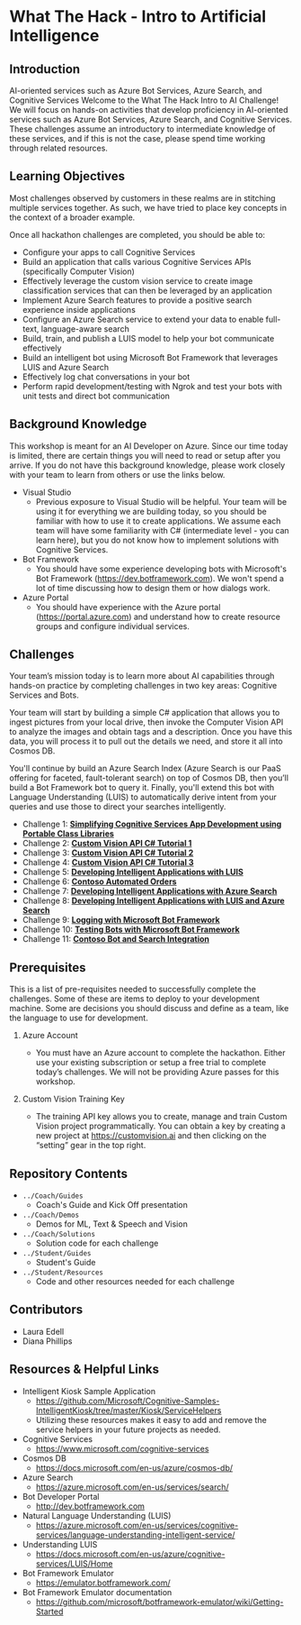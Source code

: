 # What The Hack - Intro to Artificial Intelligence
## Introduction
AI-oriented services such as Azure Bot Services, Azure Search, and Cognitive Services
Welcome to the What The Hack Intro to AI Challenge! We will focus on hands-on activities that develop proficiency in AI-oriented services such as Azure Bot Services, Azure Search, and Cognitive Services. These challenges assume an introductory to intermediate knowledge of these services, and if this is not the case, please spend time working through related resources.

## Learning Objectives
Most challenges observed by customers in these realms are in stitching multiple services together. As such, we have tried to place key concepts in the context of a broader example.

Once all hackathon challenges are completed, you should be able to:
- Configure your apps to call Cognitive Services
- Build an application that calls various Cognitive Services APIs (specifically Computer Vision) 
- Effectively leverage the custom vision service to create image classification services that can then be leveraged by an application
- Implement Azure Search features to provide a positive search experience inside applications
- Configure an Azure Search service to extend your data to enable full-text, language-aware search
- Build, train, and publish a LUIS model to help your bot communicate effectively
- Build an intelligent bot using Microsoft Bot Framework that leverages LUIS and Azure Search
- Effectively log chat conversations in your bot
- Perform rapid development/testing with Ngrok and test your bots with unit tests and direct bot communication

## Background Knowledge
This workshop is meant for an AI Developer on Azure. Since our time today is limited, there are certain things you will need to read or setup after you arrive. If you do not have this background knowledge, please work closely with your team to learn from others or use the links below.
- Visual Studio
    - Previous exposure to Visual Studio will be helpful. Your team will be using it for everything we are building today, so you should be familiar with how to use it to create applications. We assume each team will have some familiarity with C# (intermediate level - you can learn here), but you do not know how to implement solutions with Cognitive Services.
- Bot Framework
    - You should have some experience developing bots with Microsoft's Bot Framework (https://dev.botframework.com). We won't spend a lot of time discussing how to design them or how dialogs work.
- Azure Portal
    - You should have experience with the Azure portal (https://portal.azure.com) and understand how to create resource groups and configure individual services. 

## Challenges
Your team’s mission today is to learn more about AI capabilities through hands-on practice by completing challenges in two key areas: Cognitive Services and Bots.

Your team will start by building a simple C# application that allows you to ingest pictures from your local drive, then invoke the Computer Vision API to analyze the images and obtain tags and a description. Once you have this data, you will process it to pull out the details we need, and store it all into Cosmos DB.

You'll continue by build an Azure Search Index (Azure Search is our PaaS offering for faceted, fault-tolerant search) on top of Cosmos DB, then you’ll build a Bot Framework bot to query it. Finally, you'll extend this bot with Language Understanding (LUIS) to automatically derive intent from your queries and use those to direct your searches intelligently. 

- Challenge 1: **[Simplifying Cognitive Services App Development using Portable Class Libraries](Student/Resources/Challenge-1.1-Computer-Vision/0_README.md)**
- Challenge 2: **[Custom Vision API C\# Tutorial 1](Student/Resources/Challenge-1.2-Custom-Vision-1/0_README.md)**
- Challenge 3: **[Custom Vision API C\# Tutorial 2](Student/Resources/Challenge-1.2-Custom-Vision-2/0_README.md)**
- Challenge 4: **[Custom Vision API C\# Tutorial 3](Student/Resources/Challenge-1.2-Custom-Vision-3/0_README.md)**
- Challenge 5: **[Developing Intelligent Applications with LUIS](Student/Resources/Challenge-1.5-LUIS/0_README.md)**
- Challenge 6: **[Contoso Automated Orders](Student/Resources/Challenge-1.6-Bootcamp-Case-1/Case_Part1.md)**
- Challenge 7: **[Developing Intelligent Applications with Azure Search](Student/Resources/Challenge-2.1-Azure-Search/0_README.md)**
- Challenge 8: **[Developing Intelligent Applications with LUIS and Azure Search](Student/Resources/Challenge-2.2-Building-Bots/0_README.md)**
- Challenge 9: **[Logging with Microsoft Bot Framework](Student/Resources/Challenge-2.3-Logging-Chat-Conversations/0_README.md)**
- Challenge 10: **[Testing Bots with Microsoft Bot Framework](Student/Resources/Challenge-2.4-Testing-Bots/0_README.md)**
- Challenge 11: **[Contoso Bot and Search Integration](Student/Resources/Challenge-2.5-Bootcamp-Case-2/Case_Part2.md)**

## Prerequisites
This is a list of pre-requisites needed to successfully complete the challenges.  Some of these are items to deploy to your development machine.  Some are decisions you should discuss and define as a team, like the language to use for development.

1. Azure Account
    - You must have an Azure account to complete the hackathon. Either use your existing subscription or setup a free trial to complete today’s challenges. We will not be providing Azure passes for this workshop.

1. Custom Vision Training Key
    - The training API key allows you to create, manage and train Custom Vision project programmatically.  You can obtain a key by creating a new project at https://customvision.ai and then clicking on the “setting” gear in the top right.

## Repository Contents
- `../Coach/Guides`
  - Coach's Guide and Kick Off presentation
- `../Coach/Demos`
  - Demos for ML, Text & Speech and Vision
- `../Coach/Solutions`
  - Solution code for each challenge
- `../Student/Guides`
  - Student's Guide
- `../Student/Resources`
  - Code and other resources needed for each challenge

## Contributors
- Laura Edell
- Diana Phillips

## Resources & Helpful Links
- Intelligent Kiosk Sample Application
    - https://github.com/Microsoft/Cognitive-Samples-IntelligentKiosk/tree/master/Kiosk/ServiceHelpers
    - Utilizing these resources makes it easy to add and remove the service helpers in your future projects as needed.
- Cognitive Services
    - https://www.microsoft.com/cognitive-services 
- Cosmos DB
    - https://docs.microsoft.com/en-us/azure/cosmos-db/ 
- Azure Search
    - https://azure.microsoft.com/en-us/services/search/ 
- Bot Developer Portal
    - http://dev.botframework.com 
- Natural Language Understanding (LUIS)
    - https://azure.microsoft.com/en-us/services/cognitive-services/language-understanding-intelligent-service/ 
- Understanding LUIS
    - https://docs.microsoft.com/en-us/azure/cognitive-services/LUIS/Home 
- Bot Framework Emulator
    - https://emulator.botframework.com/
- Bot Framework Emulator documentation
    - https://github.com/microsoft/botframework-emulator/wiki/Getting-Started 

